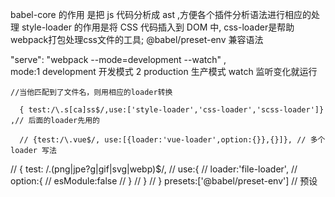 

babel-core 的作用 是把 js 代码分析成 ast ,方便各个插件分析语法进行相应的处理
style-loader 的作用是将 CSS 代码插入到 DOM 中,
css-loader是帮助webpack打包处理css文件的工具;
@babel/preset-env  兼容语法


"serve": "webpack --mode=development --watch" ,  
mode:1 development 开发模式 2 production 生产模式
watch 监听变化就运行


    //当他匹配到了文件名，则用相应的loader转换

      { test:/\.s[ca]ss$/,use:['style-loader','css-loader','scss-loader']} ,// 后面的loader先用的

      // {test:/\.vue$/, use:[{loader:'vue-loader',option:{}},{}]}, // 多个loader 写法
   // { test: /\.(png|jpe?g|gif|svg|webp)$/,
      //   use:{
      //     loader:'file-loader',
      //     option:{
      //       esModule:false
      //     }
      //   }
      // }
            presets:['@babel/preset-env']  // 预设
